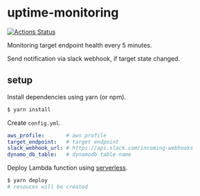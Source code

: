 # uptime-monitoring

[![Actions Status](https://github.com/t2h5/uptime-monitoring/workflows/GitHub%20Actions/badge.svg)](https://github.com/t2h5/uptime-monitoring/actions)

Monitoring target endpoint health every 5 minutes.

Send notification via slack webhook, if target state changed.

## setup

Install dependencies using yarn (or npm).

```sh
$ yarn install
```

Create `config.yml`.

```yaml
aws_profile:       # aws profile
target_endpoint:   # target endpoint
slack_webhook_url: # https://api.slack.com/incoming-webhooks
dynamo_db_table:   # dynamodb table name
```

Deploy Lambda function using [serverless](https://serverless.com/).

```sh
$ yarn deploy
# resouces will be created
```
